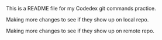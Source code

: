 This is a README file for my Codedex git commands practice.

Making more changes to see if they show up on local repo.

Making more changes to see if they show up on remote repo.
